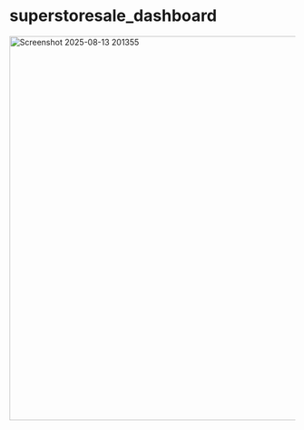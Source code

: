 # superstoresale_dashboard
<img width="1206" height="676" alt="Screenshot 2025-08-13 201355" src="https://github.com/user-attachments/assets/1e9c4e55-7326-41c0-a0e4-755b75be94ef" />
